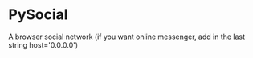 # PySocial
A browser social network (if you want online messenger, add in the last string host='0.0.0.0')
